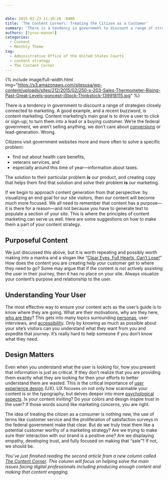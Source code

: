 ```yaml
---


date: 2015-02-23 11:10:26 -0400
title: 'The Content Corner\: Treating the Citizen as a Customer'
summary: 'There is a tendency in government to discount a range of strategies closely connected to marketing. A good example, and a recent buzzword, is content marketing. Content marketing’s main goal is to drive a user to click or sign-up; to turn them into a lead or a buying customer. We&rsquo;re the federal government, we aren&rsquo;t'
authors: [tyrus-manuel]
categories:
  - Content
  - Monthly Theme
tag:
  - Administrative Office of the United States Courts
  - content strategy
  - The Content Corner
---
```



{% include image/full-width.html img="https://s3.amazonaws.com/sitesusa/wp-content/uploads/sites/212/2015/02/250-x-203-Sales-Thermometer-Rising-Past-Great-Levels-qoncept-iStock-Thinkstock-139918115.jpg" %} 

There is a tendency in government to discount a range of strategies closely connected to marketing. A good example, and a recent buzzword, is content marketing. Content marketing’s  main goal is to drive a user to click or sign-up; to turn them into a lead or a buying customer. We’re the federal government, we aren’t selling anything, we don’t care about [conversions](http://www.nngroup.com/articles/conversion-rates/) or lead-generation. Wrong.

Citizens visit government websites more and more often to solve a specific problem:

  * find out about health care benefits,
  * veterans services, and
  * especially around this time of year—information about taxes.

The solution to their particular problem **is** our product, and creating copy that helps them find that solution and solve their problem **is** our marketing.

If we begin to approach content generation from that perspective: by visualizing an end goal for our site visitors, then our content will become much more focused. We all need to remember that content has a purpose—it is there for a reason—and not because you have to generate text to populate a section of your site. This is where the principles of content marketing can serve us well. Here are some suggestions on how to make them a part of your content strategy.

## Purposeful Content

We just discussed this above, but it is worth repeating and possibly worth making into a mantra and a slogan like “[Clear Eyes, Full Hearts, Can’t Lose!](https://www.youtube.com/watch?v=_7TOHrppa_E)” How does the content you are creating help your customer get to where they need to go? Some may argue that if the content is not actively assisting the user in their journey, then it has no place on your site. Always visualize your content’s  purpose and relationship to the user.

## Understanding Your User

The most effective way to ensure your content acts as the user’s  guide is to know where they are going. What are their motivations, why are they here, [who are they](http://www.copyblogger.com/deep-connections/)? This gets into many topics surrounding [personas](https://www.WHATEVER/2015/01/09/personas-101/ "Personas 101"), user interviews, and [accessibility](https://www.WHATEVER/2014/11/17/user-experience-impossible-the-line-between-accessibility-and-usability/ "User Experience Impossible: The Line Between Accessibility and Usability"). Only by knowing as much as possible about your site’s  visitors can you understand what they want from you and expedite that journey. It’s  really hard to help someone if you don’t know what they need.

## Design Matters

Even when you understand what the user is looking for, how you present that information is just as critical. If they don’t realize that you are providing them exactly what they are looking for then your efforts to better understand them are wasted. This is the critical importance of [user experience design](https://www.WHATEVER/category/ux/) (UX). UX focuses on not only how scannable your content is or the typography, but delves deeper into more [psychological aspects](http://thenextweb.com/dd/2014/10/22/psychology-web-design/). Is your content inviting? Do your colors and design inspire trust in the user? If those words sound like marketing concerns, you are right.

The idea of treating the citizen as a consumer is nothing new, the use of terms like customer service and the proliferation of satisfaction surveys in the federal government make that clear. But do we truly treat them like a potential customer worthy of a marketing strategy? Are we trying to make sure their interaction with our brand is a positive one? Are we displaying empathy, developing trust, and fully focused on making that “sale”? If not, we should be.

_You’ve just finished reading the second article from a new column called [The Content Corner](https://www.WHATEVER/tag/the-content-corner/). This column will focus on helping solve the main issues facing digital professionals including producing enough content and making that content engaging._